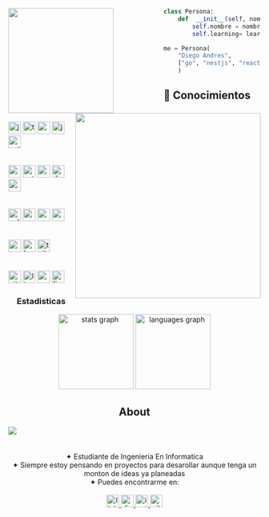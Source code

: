 <div align="left">
<img height="210" align="left" src="https://spotify-github-profile.vercel.app/api/view?uid=31cplqm7ra2eb2btq3hmregdz6vy&cover_image=true&theme=compact&show_offline=false&background_color=121212&interchange=true" style="margin-right: 100px;"/>

```python
class Persona:
	def  __init__(self, nombre, learning=[]):
		self.nombre = nombre
		self.learning= learning

me = Persona(
	"Diego Andres",
	["go", "nestjs", "react native"],
	)
```
</div>
<div>
	<h2 align="left">📇 Conocimientos </h2>
 	<p>
	<img align="right" width="370px" src="https://i.pinimg.com/originals/74/c2/f0/74c2f0be552806e0b686e1396751f4a9.gif" >
</div>
<p align="left">
	<br>
	<img src="https://img.shields.io/badge/JavaScript-F7DF1E?logo=javascript&logoColor=black&style=for-the-badge" height="25" alt="javascript logo"  />
  	<img src="https://img.shields.io/badge/TypeScript-3178C6?logo=typescript&logoColor=white&style=for-the-badge" height="25" alt="typescript logo"  />
  	<img src="https://img.shields.io/badge/Go-00ADD8?logo=go&logoColor=white&style=for-the-badge" height="25" alt="go logo"  />
  	<img src="https://img.shields.io/badge/Java-ED8B00?style=for-the-badge&logo=openjdk&logoColor=white" height="25" alt="java shield"  />
	<img src="https://img.shields.io/badge/Python-3776AB?logo=python&logoColor=white&style=for-the-badge" height="25" alt="python logo"  />
	<br><br><br>
	<img src="https://img.shields.io/badge/React-61DAFB?logo=react&logoColor=black&style=for-the-badge" height="25" alt="react logo"  />
  	<img src="https://img.shields.io/badge/Astro-FF5D01?logo=astro&logoColor=black&style=for-the-badge" height="25" alt="astro logo"  />
  	<img src="https://img.shields.io/badge/Angular-DD0031?logo=angular&logoColor=white&style=for-the-badge" height="25" alt="angularjs logo"  />
  	<img src="https://img.shields.io/badge/Django-092E20?logo=django&logoColor=white&style=for-the-badge" height="25" alt="django logo"  />
	<img src="https://img.shields.io/badge/Express-000000?logo=express&logoColor=white&style=for-the-badge" height="25" alt="express logo"  />
	<br><br><br>
	<img src="https://img.shields.io/badge/SQLite-003B57?logo=sqlite&logoColor=white&style=for-the-badge" height="25" alt="sqlite logo" />
	<img src="https://img.shields.io/badge/MongoDB-47A248?logo=mongodb&logoColor=white&style=for-the-badge" height="25" alt="mongodb logo" />
	<img src="https://img.shields.io/badge/PostgreSQL-4169E1?logo=postgresql&logoColor=white&style=for-the-badge" height="25" alt="postgresql logo" />
	<img src="https://img.shields.io/badge/MySQL-4479A1?logo=mysql&logoColor=white&style=for-the-badge" height="25" alt="mysql logo" />
	<br><br><br>
	<img src="https://img.shields.io/badge/Sequelize-52B0E7?logo=sequelize&logoColor=black&style=for-the-badge" height="25" alt="sequelize logo" />
	<img src="https://img.shields.io/badge/Bootstrap-7952B3?logo=bootstrap&logoColor=white&style=for-the-badge" height="25" alt="bootstrap logo"  />
	<img src="https://img.shields.io/badge/Tailwind CSS-06B6D4?logo=tailwindcss&logoColor=black&style=for-the-badge" height="25" alt="tailwindcss logo"  />
	<br><br><br>
	<img src="https://img.shields.io/badge/Git-F05032?logo=git&logoColor=white&style=for-the-badge" height="25" alt="git logo" />
	<img src="https://img.shields.io/badge/Linux-FCC624?logo=linux&logoColor=black&style=for-the-badge" height="25" alt="linux logo" />
	<img src="https://img.shields.io/badge/Node.js-339933?logo=nodedotjs&logoColor=white&style=for-the-badge" height="25" alt="node logo" />
	<img src="https://img.shields.io/badge/Figma-F24E1E?logo=figma&logoColor=white&style=for-the-badge" height="25" alt="figma logo"  />
	<br>
</p>

<h3 align="center">Estadisticas</h3>
<div align="center">
  <img src="https://github-readme-stats.vercel.app/api?username=Sarag1&hide_title=true&hide_rank=true&show_icons=true&include_all_commits=true&count_private=true&disable_animations=false&theme=tokyonight&locale=en&hide_border=true" height="150" alt="stats graph"  />
  <img src="https://github-readme-stats.vercel.app/api/top-langs?username=Sarag1&locale=en&hide_title=false&layout=compact&card_width=320&langs_count=5&theme=tokyonight&hide_border=true" height="150" alt="languages graph"  />
</div>
<div>
<h2 align="center">About</h2>
<div>
	<img src="https://media.giphy.com/media/m3m60GHQjobtu/giphy.gif" align="left">
	 <p align="center">
		<br><br><br>
		&#10022; Estudiante de Ingenieria En Informatica<br>
		&#10022; Siempre estoy pensando en proyectos para desarollar aunque tenga un monton de ideas ya planeadas<br>
		&#10022; Puedes encontrarme en:<br><br>
		<a href="https://www.linkedin.com/in/diegoam1/" target="_blank">
  			<img src="https://img.shields.io/static/v1?message=LinkedIn&logo=linkedin&label=&color=0077B5&logoColor=white&labelColor=&style=for-the-badge" height="25" alt="linkedin logo"  />
  		</a>
  		<a href="https://discordapp.com/users/290883849691463681" target="_blank">
  			<img src="https://img.shields.io/static/v1?message=Discord&logo=discord&label=&color=7289DA&logoColor=white&labelColor=&style=for-the-badge" height="25" alt="discord logo"  />
  		</a>
  		<a href="https://discordapp.com/users/290883849691463681" target="_blank">
  			<img src="https://img.shields.io/static/v1?message=Instagram&logo=instagram&label=&color=E4405F&logoColor=white&labelColor=&style=for-the-badge" height="25" alt="instagram logo"  />
  		</a>
    		<a href="https://sarag1.github.io/Portfolio/" target="_blank">
  			<img src="https://img.shields.io/static/v1?message=Portfolio&logo=github&label=&color=black&logoColor=white&labelColor=&style=for-the-badge" height="25" alt="github logo"  />
  		</a>
		<br><br><br>
	</p>
</div>
</div>
